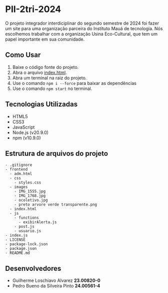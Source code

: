 # PII-2tri-2024
O projeto integrador interdiciplinar do segundo semestre de 2024 foi fazer um site para uma organização parceira do Instituto Mauá de tecnologia. Nós escolhemos trabalhar com a organização Usina Eco-Cultural, que tem um papel importante em sua comunidade.

## Como Usar
1. Baixe o código fonte do projeto.
2. Abra o arquivo [index.html](https://github.com/AlvarezGui/PII-2tri-2024/blob/main/frontend/index.html).
3. Abra um terminal na raiz do projeto.
4. Use o comando ```npm i --force``` para baixar as dependências
5. Use o comando ```npm start``` no terminal.

## Tecnologias Utilizadas
- HTML5
- CSS3
- JavaScript
- Node.js (v20.9.0)
- npm (v10.9.0)

## Estrutura de arquivos do projeto
```
- .gitignore
- frontend
  - adm.html
  - css
    - styles.css
  - images
    - IMG_1555.jpg
    - IMG_1768.jpg
    - ocoletivo.jpg
    - preto arvore verde transparente.png
  - index.html
  - js
    - functions
      - exibirAlerta.js
    - post.js
    - usuario.js
- index.js
- LICENSE
- package-lock.json
- package.json
- README.md

```

## Desenvolvedores
- Guilherme Loschiavo Alvarez **23.00820-0**
- Pedro Bueno da Silveira Pinto **24.00561-4**

<!-- ctrl + shift + v para vizualizar no vscode -->